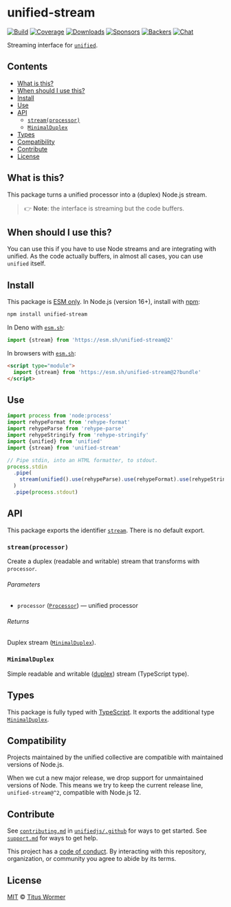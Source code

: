 # unified-stream

[![Build][build-badge]][build]
[![Coverage][coverage-badge]][coverage]
[![Downloads][downloads-badge]][downloads]
[![Sponsors][sponsors-badge]][collective]
[![Backers][backers-badge]][collective]
[![Chat][chat-badge]][chat]

Streaming interface for [`unified`][unified].

## Contents

*   [What is this?](#what-is-this)
*   [When should I use this?](#when-should-i-use-this)
*   [Install](#install)
*   [Use](#use)
*   [API](#api)
    *   [`stream(processor)`](#streamprocessor)
    *   [`MinimalDuplex`](#minimalduplex)
*   [Types](#types)
*   [Compatibility](#compatibility)
*   [Contribute](#contribute)
*   [License](#license)

## What is this?

This package turns a unified processor into a (duplex) Node.js stream.

> 👉 **Note**: the interface is streaming but the code buffers.

## When should I use this?

You can use this if you have to use Node streams and are integrating with
unified.
As the code actually buffers, in almost all cases, you can use `unified` itself.

## Install

This package is [ESM only][esm].
In Node.js (version 16+), install with [npm][]:

```sh
npm install unified-stream
```

In Deno with [`esm.sh`][esm-sh]:

```js
import {stream} from 'https://esm.sh/unified-stream@2'
```

In browsers with [`esm.sh`][esm-sh]:

```html
<script type="module">
  import {stream} from 'https://esm.sh/unified-stream@2?bundle'
</script>
```

## Use

```js
import process from 'node:process'
import rehypeFormat from 'rehype-format'
import rehypeParse from 'rehype-parse'
import rehypeStringify from 'rehype-stringify'
import {unified} from 'unified'
import {stream} from 'unified-stream'

// Pipe stdin, into an HTML formatter, to stdout.
process.stdin
  .pipe(
    stream(unified().use(rehypeParse).use(rehypeFormat).use(rehypeStringify))
  )
  .pipe(process.stdout)
```

## API

This package exports the identifier [`stream`][api-stream].
There is no default export.

### `stream(processor)`

Create a duplex (readable and writable) stream that transforms with
`processor`.

###### Parameters

*   `processor` ([`Processor`][processor])
    — unified processor

###### Returns

Duplex stream ([`MinimalDuplex`][api-minimal-duplex]).

### `MinimalDuplex`

Simple readable and writable ([duplex][]) stream (TypeScript type).

## Types

This package is fully typed with [TypeScript][].
It exports the additional type [`MinimalDuplex`][api-minimal-duplex].

## Compatibility

Projects maintained by the unified collective are compatible with maintained
versions of Node.js.

When we cut a new major release, we drop support for unmaintained versions of
Node.
This means we try to keep the current release line, `unified-stream@^2`,
compatible with Node.js 12.

## Contribute

See [`contributing.md`][contributing] in [`unifiedjs/.github`][health] for ways
to get started.
See [`support.md`][support] for ways to get help.

This project has a [code of conduct][coc].
By interacting with this repository, organization, or community you agree to
abide by its terms.

## License

[MIT][license] © [Titus Wormer][author]

<!-- Definitions -->

[build-badge]: https://github.com/unifiedjs/unified-stream/workflows/main/badge.svg

[build]: https://github.com/unifiedjs/unified-stream/actions

[coverage-badge]: https://img.shields.io/codecov/c/github/unifiedjs/unified-stream.svg

[coverage]: https://codecov.io/github/unifiedjs/unified-stream

[downloads-badge]: https://img.shields.io/npm/dm/unified-stream.svg

[downloads]: https://www.npmjs.com/package/unified-stream

[sponsors-badge]: https://opencollective.com/unified/sponsors/badge.svg

[backers-badge]: https://opencollective.com/unified/backers/badge.svg

[collective]: https://opencollective.com/unified

[chat-badge]: https://img.shields.io/badge/chat-discussions-success.svg

[chat]: https://github.com/unifiedjs/unified/discussions

[npm]: https://docs.npmjs.com/cli/install

[esm]: https://gist.github.com/sindresorhus/a39789f98801d908bbc7ff3ecc99d99c

[esm-sh]: https://esm.sh

[typescript]: https://www.typescriptlang.org

[health]: https://github.com/unifiedjs/.github

[contributing]: https://github.com/unifiedjs/.github/blob/main/contributing.md

[support]: https://github.com/unifiedjs/.github/blob/main/support.md

[coc]: https://github.com/unifiedjs/.github/blob/main/code-of-conduct.md

[license]: license

[author]: https://wooorm.com

[unified]: https://github.com/unifiedjs/unified

[processor]: https://github.com/unifiedjs/unified#processor

[duplex]: https://nodejs.org/api/stream.html#class-streamduplex

[api-stream]: #streamprocessor

[api-minimal-duplex]: #minimalduplex
